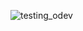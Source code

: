 ![testing_odev](https://user-images.githubusercontent.com/46379124/228977021-a8b2b143-c082-4525-87be-2272b8b3fc31.png)
